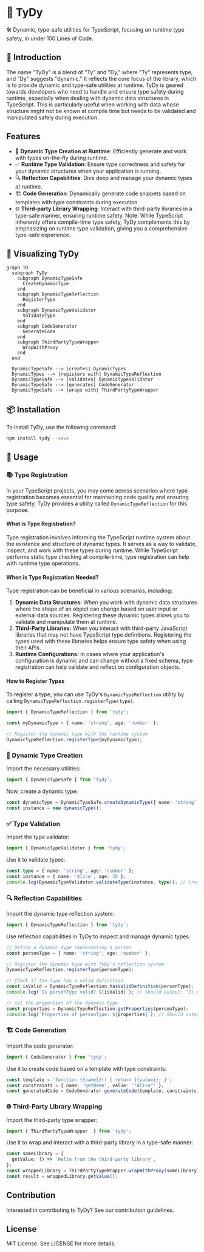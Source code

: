 # 🌌 TyDy
🛠 Dynamic, type-safe utilities for TypeScript, focusing on runtime type safety, in under 150 Lines of Code.
## 🎉 Introduction
The name "TyDy" is a blend of "Ty" and "Dy," where "Ty" represents type, and "Dy" suggests "dynamic." It reflects the core focus of the library, which is to provide dynamic and type-safe utilities at runtime.
TyDy is geared towards developers who need to handle and ensure type safety during runtime, especially when dealing with dynamic data structures in TypeScript. This is particularly useful when working with data whose structure might not be known at compile time but needs to be validated and manipulated safely during execution.
## Features
- 💼 **Dynamic Type Creation at Runtime**: Efficiently generate and work with types on-the-fly during runtime.
- ✅ **Runtime Type Validation**: Ensure type correctness and safety for your dynamic structures when your application is running.
- 🔍 **Reflection Capabilities**: Dive deep and manage your dynamic types at runtime.
- 🏗️ **Code Generation**: Dynamically generate code snippets based on templates with type constraints during execution.
- 🌐 **Third-party Library Wrapping**: Interact with third-party libraries in a type-safe manner, ensuring runtime safety.
Note: While TypeScript inherently offers compile-time type safety, TyDy complements this by emphasizing on runtime type validation, giving you a comprehensive type-safe experience.

## 🌟 Visualizing TyDy

```mermaid
graph TD
  subgraph TyDy
    subgraph DynamicTypeSafe
      CreateDynamicType
    end
    subgraph DynamicTypeReflection
      RegisterType
    end
    subgraph DynamicTypeValidator
      ValidateType
    end
    subgraph CodeGenerator
      GenerateCode
    end
    subgraph ThirdPartyTypeWrapper
      WrapWithProxy
    end
  end

  DynamicTypeSafe --> |creates| DynamicTypes
  DynamicTypes --> |registers with| DynamicTypeReflection
  DynamicTypeSafe --> |validates| DynamicTypeValidator
  DynamicTypeSafe --> |generates| CodeGenerator
  DynamicTypeSafe --> |wraps with| ThirdPartyTypeWrapper
```

## 📦 Installation

To install TyDy, use the following command:

```bash
npm install tydy --save
```

## 🚀 Usage

### 📚 Type Registration

In your TypeScript projects, you may come across scenarios where type registration becomes essential for maintaining code quality and ensuring type safety. TyDy provides a utility called `DynamicTypeReflection` for this purpose.

#### What is Type Registration?

Type registration involves informing the TypeScript runtime system about the existence and structure of dynamic types. It serves as a way to validate, inspect, and work with these types during runtime. While TypeScript performs static type checking at compile-time, type registration can help with runtime type operations.

#### When is Type Registration Needed?

Type registration can be beneficial in various scenarios, including:

1. **Dynamic Data Structures:** When you work with dynamic data structures where the shape of an object can change based on user input or external data sources. Registering these dynamic types allows you to validate and manipulate them at runtime.
2. **Third-Party Libraries:** When you interact with third-party JavaScript libraries that may not have TypeScript type definitions. Registering the types used with these libraries helps ensure type safety when using their APIs.
3. **Runtime Configurations:** In cases where your application's configuration is dynamic and can change without a fixed schema, type registration can help validate and reflect on configuration objects.

#### How to Register Types

To register a type, you can use TyDy's `DynamicTypeReflection` utility by calling `DynamicTypeReflection.registerType(type)`.

```typescript
import { DynamicTypeReflection } from 'tydy';

const myDynamicType = { name: 'string', age: 'number' };

// Register the dynamic type with the runtime system
DynamicTypeReflection.registerType(myDynamicType);
```

### 💼 Dynamic Type Creation

Import the necessary utilities:

```typescript
import { DynamicTypeSafe } from 'tydy';
```

Now, create a dynamic type:

```typescript
const dynamicType = DynamicTypeSafe.createDynamicType({ name: 'string', age: 'number' });
const instance = new dynamicType();
```

### ✅ Type Validation

Import the type validator:

```typescript
import { DynamicTypeValidator } from 'tydy';
```

Use it to validate types:

```typescript
const type = { name: 'string', age: 'number' };
const instance = { name: 'Alice', age: 30 };
console.log(DynamicTypeValidator.validateType(instance, type)); // true
```

### 🔍 Reflection Capabilities

Import the dynamic type reflection system:

```typescript
import { DynamicTypeReflection } from 'tydy';
```

Use reflection capabilities in TyDy to inspect and manage dynamic types:

```typescript
// Define a dynamic type representing a person
const personType = { name: 'string', age: 'number' };

// Register the dynamic type with TyDy's reflection system
DynamicTypeReflection.registerType(personType);

// Check if the type has a valid definition
const isValid = DynamicTypeReflection.hasValidDefinition(personType);
console.log(`Is personType valid? ${isValid}`); // Should output: "Is personType valid? true"

// Get the properties of the dynamic type
const properties = DynamicTypeReflection.getProperties(personType);
console.log(`Properties of personType: ${properties}`); // Should output: "Properties of personType: name,age"
```

### 🏗️ Code Generation

Import the code generator:

```typescript
import { CodeGenerator } from 'tydy';
```

Use it to create code based on a template with type constraints:

```typescript
const template = 'function {{name}}() { return {{value}}; }';
const constraints = { name: 'getName', value: '"Alice"' };
const generatedCode = CodeGenerator.generateCode(template, constraints);
```

### 🌐 Third-Party Library Wrapping

Import the third-party type wrapper:

```typescript
import { ThirdPartyTypeWrapper  } from 'tydy';
```

Use it to wrap and interact with a third-party library in a type-safe manner:

```typescript
const someLibrary = {
  getValue: () => 'Hello from the third-party library',
};
const wrappedLibrary = ThirdPartyTypeWrapper.wrapWithProxy(someLibrary);
const result = wrappedLibrary.getValue();
```

## Contribution

Interested in contributing to TyDy? See our contribution guidelines.

## License

MIT License. See LICENSE for more details.
